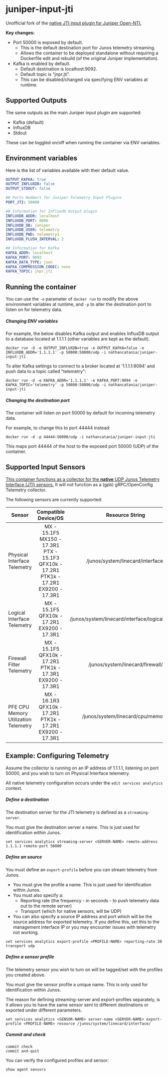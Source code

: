 # juniper-input-jti
Unofficial fork of the [native JTI input plugin for Juniper Open-NTI.](https://github.com/Juniper/open-nti/tree/master/plugins/input-jti)

__Key changes:__
- Port 50000 is exposed by default.
    - This is the default destination port for Junos telemetry streaming.
    - Allows the container to be deployed standalone without requiring a Dockerfile edit and rebuild (of the original Juniper implementation).
- Kafka is enabled by default.
    - Default destination is localhost:9092.
    - Default topic is "jnpr.jti".
    - This can be disabled/changed via specifying ENV variables at runtime.

## Supported Outputs
The same outputs as the main Juniper input plugin are supported:
- Kafka (default)
- InfluxDB
- Stdout

These can be toggled on/off when running the container via ENV variables.

## Environment variables
Here is the list of variables available with their default value.

```yaml
OUTPUT_KAFKA: true
OUTPUT_INFLUXDB: false
OUTPUT_STDOUT: false

## Ports Numbers for Juniper Telemetry Input Plugins
PORT_JTI: 50000

## Information for Influxdb Output plugin
INFLUXDB_ADDR: localhost
INFLUXDB_PORT: 8086
INFLUXDB_DB: juniper
INFLUXDB_USER: telemetry
INFLUXDB_PWD: telemetry1
INFLUXDB_FLUSH_INTERVAL: 2

## Information for Kafka
KAFKA_ADDR: localhost
KAFKA_PORT: 9092
KAFKA_DATA_TYPE: json
KAFKA_COMPRESSION_CODEC: none
KAFKA_TOPIC: jnpr.jti
```

## Running the container
You can use the `-e` parameter of `docker run` to modify the above environment variables at runtime, and `-p` to alter the destination port to listen on for telemetry data.

##### Changing ENV variables
For example, the below disables Kafka output and enables InfluxDB output to a database located at 1.1.1.1 (other variables are kept as the default).
```
docker run -d -e OUTPUT_INFLUXDB=true -e OUTPUT_KAFKA=false -e INFLUXDB_ADDR='1.1.1.1' -p 50000:50000/udp -i nathancatania/juniper-input-jti
```

To alter Kafka settings to connect to a broker located at '1.1.1.1:9094' and push data to a topic called "telemetry":
```
docker run -d -e KAFKA_ADDR='1.1.1.1' -e KAFKA_PORT:9094 -e KAFKA_TOPIC='telemetry' -p 50000:50000/udp -i nathancatania/juniper-input-jti
```

##### Changing the destination port
The container will listen on port 50000 by default for incoming telemetry data.

For example, to change this to port 44444 instead:
```
docker run -d -p 44444:50000/udp -i nathancatania/juniper-input-jti
```
This maps port 44444 of the host to the exposed port 50000 (UDP) of the container.


## Supported Input Sensors
[This container functions as a collector for the __native__ UDP Junos Telemetry Interface (JTI) sensors.][jtinative] It will not function as a (gpb) gRPC/OpenConfig Telemetry collector.

The following sensors are currently supported:

| Sensor                                 | Compatible Device/OS                                                                                      | Resource String                                 |
| -------------------------------------- |:---------------------------------------------------------------------------------------------------------:|:-----------------------------------------------:|
| Physical Interface Telemetry           | MX - 15.1F5<br>MX150 - 17.3R1<br>PTX - 15.1F3<br>QFX10k - 17.2R1<br>PTK1k - 17.2R1<br>EX9200 - 17.3R1     | /junos/system/linecard/interface/               |
| Logical Interface Telemetry            | MX - 15.1F5<br>QFX10k - 17.2R1<br>EX9200 - 17.3R1                                                         | /junos/system/linecard/interface/logical/usage/ |
| Firewall Filter Telemetry              | MX - 15.1F5<br>QFX10k - 17.2R1<br>PTK1k - 17.3R1<br>EX9200 - 17.3R1                                       | /junos/system/linecard/firewall/                |
| PFE CPU Memory Utilization Telemetry   | MX - 16.1R3<br>QFX10k - 17.2R1<br>PTK1k - 17.2R1<br>EX9200 - 17.3R1                                       | /junos/system/linecard/cpu/memory/              |


## Example: Configuring Telemetry
Assume the collector is running on an IP address of 1.1.1.1, listening on port 50000, and you wish to turn on Physical Interface telemetry.

All native telemetry configuration occurs under the `edit services analytics` context.

##### Define a destination
The destination server for the JTI telemetry is defined as a `streaming-server`.

You must give the destination server a name. This is just used for identification within Junos.
```
set services analytics streaming-server <SERVER-NAME> remote-address 1.1.1.1 remote-port 50000
```

##### Define an source
You must define an `export-profile` before you can stream telemetry from Junos.

- You must give the profile a name. This is just used for identification within Junos.
- You must also specify a:
    - Reporting rate (the frequency - in seconds - to push telemetry data out to the remote server)
    - Transport (which for native sensors, will be UDP)
- You can also specify a source IP address and port which will be the source address for exported telemetry. If you define this, set this to the management interface IP or you may encounter issues with telemetry not working.
```
set services analytics export-profile <PROFILE-NAME> reporting-rate 30 transport udp
```

##### Define a sensor profile
The telemetry sensor you wish to turn on will be tagged/set with the profiles you created above.

You must give the sensor profile a unique name. This is only used for identification within Junos.

The reason for defining streaming-server and export-profiles separately, is it allows you to have the same sensor sent to different destinations or exported under different parameters.

```
set services analytics <SENSOR-NAME> server-name <SERVER-NAME> export-profile <PROFILE-NAME> resource /junos/system/linecard/interface/
```

##### Commit and check
```
commit check
commit and-quit
```

You can verify the configured profiles and sensor:
```
show agent sensors
```

[jtinative]:https://www.juniper.net/documentation/en_US/junos/topics/reference/configuration-statement/sensor-edit-services-analytics.html
